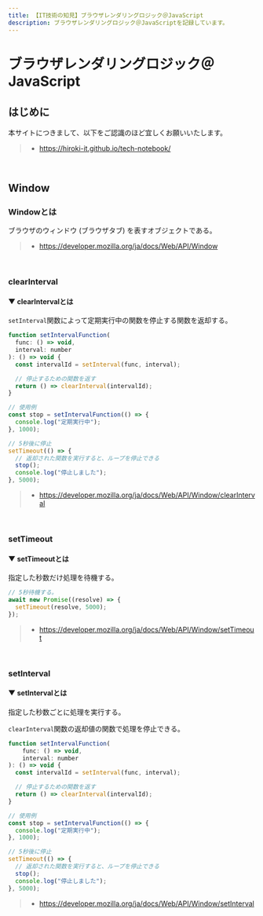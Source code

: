 ```yaml
---
title: 【IT技術の知見】ブラウザレンダリングロジック＠JavaScript
description: ブラウザレンダリングロジック＠JavaScriptを記録しています。
---
```


# ブラウザレンダリングロジック＠JavaScript

## はじめに

本サイトにつきまして、以下をご認識のほど宜しくお願いいたします。

> - https://hiroki-it.github.io/tech-notebook/

<br>

## Window

### Windowとは

ブラウザのウィンドウ (ブラウザタブ) を表すオブジェクトである。

> - https://developer.mozilla.org/ja/docs/Web/API/Window

<br>

### clearInterval

#### ▼ clearIntervalとは

`setInterval`関数によって定期実行中の関数を停止する関数を返却する。

```javascript
function setIntervalFunction(
  func: () => void,
  interval: number
): () => void {
  const intervalId = setInterval(func, interval);

  // 停止するための関数を返す
  return () => clearInterval(intervalId);
}

// 使用例
const stop = setIntervalFunction(() => {
  console.log("定期実行中");
}, 1000);

// 5秒後に停止
setTimeout(() => {
  // 返却された関数を実行すると、ループを停止できる
  stop();
  console.log("停止しました");
}, 5000);
```

> - https://developer.mozilla.org/ja/docs/Web/API/Window/clearInterval

<br>

### setTimeout

#### ▼ setTimeoutとは

指定した秒数だけ処理を待機する。

```javascript
// 5秒待機する。
await new Promise((resolve) => {
  setTimeout(resolve, 5000);
});
```

> - https://developer.mozilla.org/ja/docs/Web/API/Window/setTimeout

<br>

### setInterval

#### ▼ setIntervalとは

指定した秒数ごとに処理を実行する。

`clearInterval`関数の返却値の関数で処理を停止できる。

```javascript
function setIntervalFunction(
    func: () => void,
    interval: number
): () => void {
  const intervalId = setInterval(func, interval);

  // 停止するための関数を返す
  return () => clearInterval(intervalId);
}

// 使用例
const stop = setIntervalFunction(() => {
  console.log("定期実行中");
}, 1000);

// 5秒後に停止
setTimeout(() => {
  // 返却された関数を実行すると、ループを停止できる
  stop();
  console.log("停止しました");
}, 5000);
```

> - https://developer.mozilla.org/ja/docs/Web/API/Window/setInterval

<br>
